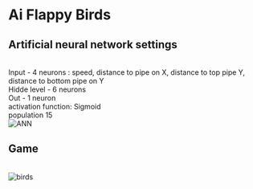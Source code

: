 # Ai Flappy Birds
## Artificial neural network settings 
<br /> Input - 4 neurons : speed, distance to pipe on X, distance to top pipe Y, distance to bottom pipe on Y 
<br /> Hidde level - 6 neurons 
<br /> Out - 1 neuron 
<br /> activation function: Sigmoid
<br /> population 15
<br /> ![ANN](https://github.com/Apolones/BirdNNs/assets/85924175/e51f7b2a-ef08-42d4-8512-7bcbf6d6aabd)
## Game
<br /> ![birds](https://github.com/Apolones/BirdNNs/assets/85924175/0c4c68eb-9763-4973-bb18-7d37fce373e7)
